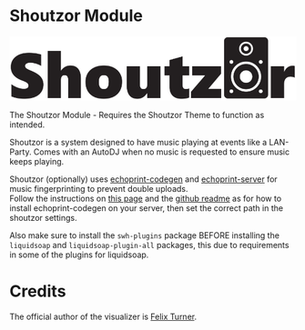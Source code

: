 # Shoutzor Module
![Shoutzor-logo](./shoutzor-logo.png)

The Shoutzor Module - Requires the Shoutzor Theme to function as intended.

Shoutzor is a system designed to have music playing at events like a LAN-Party.
Comes with an AutoDJ when no music is requested to ensure music keeps playing.

Shoutzor (optionally) uses [echoprint-codegen](https://github.com/echonest/echoprint-codegen) and [echoprint-server](https://github.com/echonest/echoprint-server) for music fingerprinting to prevent double uploads.<br />
Follow the instructions on [this page](http://echoprint.me/start) and the [github readme](https://github.com/echonest/echoprint-codegen) as for how to install echoprint-codegen on your server, then set the correct path in the shoutzor settings.

Also make sure to install the `swh-plugins` package BEFORE installing the `liquidsoap` and `liquidsoap-plugin-all` packages, this due to requirements in some of the plugins for liquidsoap.

# Credits

The official author of the visualizer is [Felix Turner](https://www.airtightinteractive.com/about/).